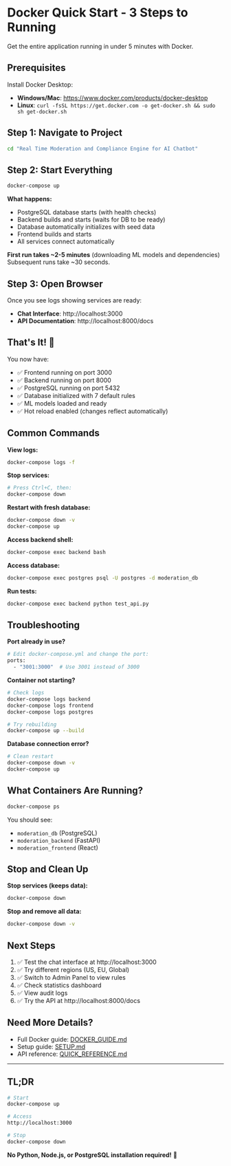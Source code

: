 # Docker Quick Start - 3 Steps to Running

Get the entire application running in under 5 minutes with Docker.

## Prerequisites

Install Docker Desktop:
- **Windows/Mac**: https://www.docker.com/products/docker-desktop
- **Linux**: `curl -fsSL https://get.docker.com -o get-docker.sh && sudo sh get-docker.sh`

## Step 1: Navigate to Project

```bash
cd "Real Time Moderation and Compliance Engine for AI Chatbot"
```

## Step 2: Start Everything

```bash
docker-compose up
```

**What happens:**
- PostgreSQL database starts (with health checks)
- Backend builds and starts (waits for DB to be ready)
- Database automatically initializes with seed data
- Frontend builds and starts
- All services connect automatically

**First run takes ~2-5 minutes** (downloading ML models and dependencies)
Subsequent runs take ~30 seconds.

## Step 3: Open Browser

Once you see logs showing services are ready:

- **Chat Interface**: http://localhost:3000
- **API Documentation**: http://localhost:8000/docs

## That's It! 🎉

You now have:
- ✅ Frontend running on port 3000
- ✅ Backend running on port 8000
- ✅ PostgreSQL running on port 5432
- ✅ Database initialized with 7 default rules
- ✅ ML models loaded and ready
- ✅ Hot reload enabled (changes reflect automatically)

## Common Commands

**View logs:**
```bash
docker-compose logs -f
```

**Stop services:**
```bash
# Press Ctrl+C, then:
docker-compose down
```

**Restart with fresh database:**
```bash
docker-compose down -v
docker-compose up
```

**Access backend shell:**
```bash
docker-compose exec backend bash
```

**Access database:**
```bash
docker-compose exec postgres psql -U postgres -d moderation_db
```

**Run tests:**
```bash
docker-compose exec backend python test_api.py
```

## Troubleshooting

**Port already in use?**
```bash
# Edit docker-compose.yml and change the port:
ports:
  - "3001:3000"  # Use 3001 instead of 3000
```

**Container not starting?**
```bash
# Check logs
docker-compose logs backend
docker-compose logs frontend
docker-compose logs postgres

# Try rebuilding
docker-compose up --build
```

**Database connection error?**
```bash
# Clean restart
docker-compose down -v
docker-compose up
```

## What Containers Are Running?

```bash
docker-compose ps
```

You should see:
- `moderation_db` (PostgreSQL)
- `moderation_backend` (FastAPI)
- `moderation_frontend` (React)

## Stop and Clean Up

**Stop services (keeps data):**
```bash
docker-compose down
```

**Stop and remove all data:**
```bash
docker-compose down -v
```

## Next Steps

1. ✅ Test the chat interface at http://localhost:3000
2. ✅ Try different regions (US, EU, Global)
3. ✅ Switch to Admin Panel to view rules
4. ✅ Check statistics dashboard
5. ✅ View audit logs
6. ✅ Try the API at http://localhost:8000/docs

## Need More Details?

- Full Docker guide: [DOCKER_GUIDE.md](DOCKER_GUIDE.md)
- Setup guide: [SETUP.md](SETUP.md)
- API reference: [QUICK_REFERENCE.md](QUICK_REFERENCE.md)

---

## TL;DR

```bash
# Start
docker-compose up

# Access
http://localhost:3000

# Stop
docker-compose down
```

**No Python, Node.js, or PostgreSQL installation required!** 🚀

